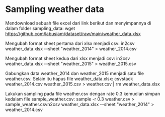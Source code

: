 # Sampling weather data

Mendownload sebuah file excel dari link berikut dan menyimpannya di dalam folder sampling_data:
wget https://github.com/labusiam/dataset/raw/main/weather_data.xlsx

Mengubah format sheet pertama dari xlsx menjadi csv:
in2csv weather_data.xlsx --sheet "weather_2014" > weather_2014.csv

Mengubah format sheet kedua dari xlsx menjadi csv:
in2csv weather_data.xlsx --sheet "weather_2015" > weather_2015.csv

Gabungkan data weather_2014 dan weather_2015 menjadi satu file weather.csv. Selain itu hapus file weather_data.xlsx:
csvstack weather_2014.csv weather_2015.csv > weather.csv | rm weather_data.xlsx

Lakukan sampling pada file weather.csv dengan rate 0.3 kemudian simpan kedalam file sample_weather.csv:
sample -r 0.3 weather.csv > sample_weather.csvn2csv weather_data.xlsx --sheet "weather_2014" > weather_2014.csv
